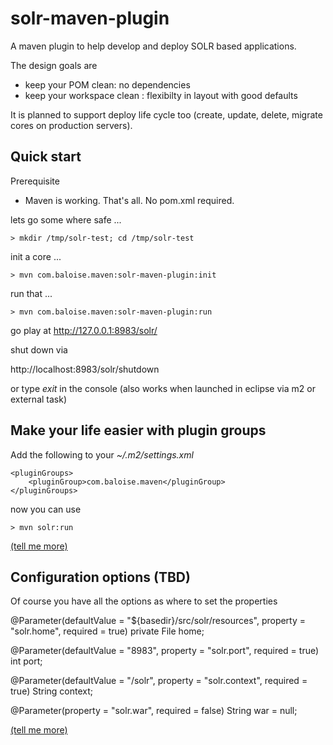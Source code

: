 # solr-maven-plugin

A maven plugin to help develop and deploy SOLR based applications.

The design goals are

- keep your POM clean: no dependencies
- keep your workspace clean : flexibilty in layout with good defaults
 
It is planned to support deploy life cycle too (create, update, delete, migrate cores on production servers).

## Quick start

Prerequisite
- Maven is working. That's all. No pom.xml required.

lets go some where safe ...

`> mkdir /tmp/solr-test; cd /tmp/solr-test`

init a core ...

`> mvn com.baloise.maven:solr-maven-plugin:init`

run that ...

`> mvn com.baloise.maven:solr-maven-plugin:run`

go play at http://127.0.0.1:8983/solr/

shut down via 

http://localhost:8983/solr/shutdown

or type *exit* in the console (also works when launched in eclipse via m2 or external task)

## Make your life easier with plugin groups

Add the following to your *~/.m2/settings.xml*

```
<pluginGroups>
	<pluginGroup>com.baloise.maven</pluginGroup>
</pluginGroups>
```

now you can use

`> mvn solr:run`

[(tell me more)](http://maven.apache.org/guides/introduction/introduction-to-plugin-prefix-mapping.html#Configuring_Maven_to_Search_for_Plugins)

## Configuration options (TBD)

Of course you have all the options as where to set the properties


  @Parameter(defaultValue = "${basedir}/src/solr/resources", property = "solr.home", required = true)
  private File home;
  
  @Parameter(defaultValue = "8983", property = "solr.port", required = true)
  int port;

  @Parameter(defaultValue = "/solr", property = "solr.context", required = true)
  String context;
  
  @Parameter(property = "solr.war", required = false)
  String war = null;

[(tell me more)](http://docs.codehaus.org/display/MAVENUSER/MavenPropertiesGuide)

